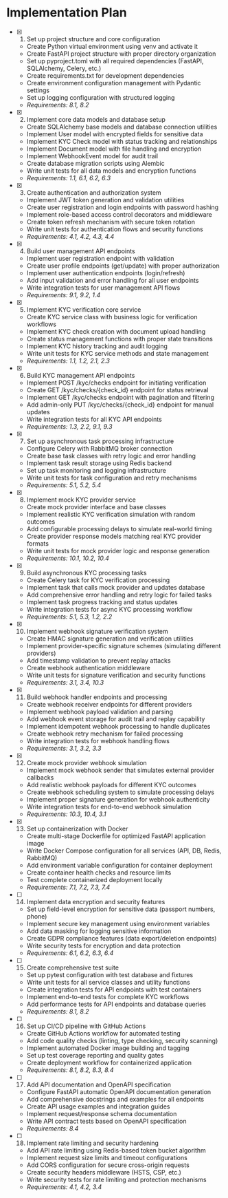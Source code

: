 # Implementation Plan

- [x] 1. Set up project structure and core configuration
  - Create Python virtual environment using venv and activate it
  - Create FastAPI project structure with proper directory organization
  - Set up pyproject.toml with all required dependencies (FastAPI, SQLAlchemy, Celery, etc.)
  - Create requirements.txt for development dependencies
  - Create environment configuration management with Pydantic settings
  - Set up logging configuration with structured logging
  - _Requirements: 8.1, 8.2_

- [x] 2. Implement core data models and database setup
  - Create SQLAlchemy base models and database connection utilities
  - Implement User model with encrypted fields for sensitive data
  - Implement KYC Check model with status tracking and relationships
  - Implement Document model with file handling and encryption
  - Implement WebhookEvent model for audit trail
  - Create database migration scripts using Alembic
  - Write unit tests for all data models and encryption functions
  - _Requirements: 1.1, 6.1, 6.2, 6.3_

- [x] 3. Create authentication and authorization system
  - Implement JWT token generation and validation utilities
  - Create user registration and login endpoints with password hashing
  - Implement role-based access control decorators and middleware
  - Create token refresh mechanism with secure token rotation
  - Write unit tests for authentication flows and security functions
  - _Requirements: 4.1, 4.2, 4.3, 4.4_

- [x] 4. Build user management API endpoints
  - Implement user registration endpoint with validation
  - Create user profile endpoints (get/update) with proper authorization
  - Implement user authentication endpoints (login/refresh)
  - Add input validation and error handling for all user endpoints
  - Write integration tests for user management API flows
  - _Requirements: 9.1, 9.2, 1.4_

- [x] 5. Implement KYC verification core service
  - Create KYC service class with business logic for verification workflows
  - Implement KYC check creation with document upload handling
  - Create status management functions with proper state transitions
  - Implement KYC history tracking and audit logging
  - Write unit tests for KYC service methods and state management
  - _Requirements: 1.1, 1.2, 2.1, 2.3_

- [x] 6. Build KYC management API endpoints
  - Implement POST /kyc/checks endpoint for initiating verification
  - Create GET /kyc/checks/{check_id} endpoint for status retrieval
  - Implement GET /kyc/checks endpoint with pagination and filtering
  - Add admin-only PUT /kyc/checks/{check_id} endpoint for manual updates
  - Write integration tests for all KYC API endpoints
  - _Requirements: 1.3, 2.2, 9.1, 9.3_

- [x] 7. Set up asynchronous task processing infrastructure
  - Configure Celery with RabbitMQ broker connection
  - Create base task classes with retry logic and error handling
  - Implement task result storage using Redis backend
  - Set up task monitoring and logging infrastructure
  - Write unit tests for task configuration and retry mechanisms
  - _Requirements: 5.1, 5.2, 5.4_

- [x] 8. Implement mock KYC provider service
  - Create mock provider interface and base classes
  - Implement realistic KYC verification simulation with random outcomes
  - Add configurable processing delays to simulate real-world timing
  - Create provider response models matching real KYC provider formats
  - Write unit tests for mock provider logic and response generation
  - _Requirements: 10.1, 10.2, 10.4_

- [x] 9. Build asynchronous KYC processing tasks
  - Create Celery task for KYC verification processing
  - Implement task that calls mock provider and updates database
  - Add comprehensive error handling and retry logic for failed tasks
  - Implement task progress tracking and status updates
  - Write integration tests for async KYC processing workflow
  - _Requirements: 5.1, 5.3, 1.2, 2.2_

- [x] 10. Implement webhook signature verification system
  - Create HMAC signature generation and verification utilities
  - Implement provider-specific signature schemes (simulating different providers)
  - Add timestamp validation to prevent replay attacks
  - Create webhook authentication middleware
  - Write unit tests for signature verification and security functions
  - _Requirements: 3.1, 3.4, 10.3_

- [x] 11. Build webhook handler endpoints and processing
  - Create webhook receiver endpoints for different providers
  - Implement webhook payload validation and parsing
  - Add webhook event storage for audit trail and replay capability
  - Implement idempotent webhook processing to handle duplicates
  - Create webhook retry mechanism for failed processing
  - Write integration tests for webhook handling flows
  - _Requirements: 3.1, 3.2, 3.3_

- [x] 12. Create mock provider webhook simulation
  - Implement mock webhook sender that simulates external provider callbacks
  - Add realistic webhook payloads for different KYC outcomes
  - Create webhook scheduling system to simulate processing delays
  - Implement proper signature generation for webhook authenticity
  - Write integration tests for end-to-end webhook simulation
  - _Requirements: 10.3, 10.4, 3.1_
- [x] 13. Set up containerization with Docker
  - Create multi-stage Dockerfile for optimized FastAPI application image
  - Write Docker Compose configuration for all services (API, DB, Redis, RabbitMQ)
  - Add environment variable configuration for container deployment
  - Create container health checks and resource limits
  - Test complete containerized deployment locally
  - _Requirements: 7.1, 7.2, 7.3, 7.4_

- [ ] 14. Implement data encryption and security features
  - Set up field-level encryption for sensitive data (passport numbers, phone)
  - Implement secure key management using environment variables
  - Add data masking for logging sensitive information
  - Create GDPR compliance features (data export/deletion endpoints)
  - Write security tests for encryption and data protection
  - _Requirements: 6.1, 6.2, 6.3, 6.4_

- [ ] 15. Create comprehensive test suite
  - Set up pytest configuration with test database and fixtures
  - Write unit tests for all service classes and utility functions
  - Create integration tests for API endpoints with test containers
  - Implement end-to-end tests for complete KYC workflows
  - Add performance tests for API endpoints and database queries
  - _Requirements: 8.1, 8.2_

- [ ] 16. Set up CI/CD pipeline with GitHub Actions
  - Create GitHub Actions workflow for automated testing
  - Add code quality checks (linting, type checking, security scanning)
  - Implement automated Docker image building and tagging
  - Set up test coverage reporting and quality gates
  - Create deployment workflow for containerized application
  - _Requirements: 8.1, 8.2, 8.3, 8.4_

- [ ] 17. Add API documentation and OpenAPI specification
  - Configure FastAPI automatic OpenAPI documentation generation
  - Add comprehensive docstrings and examples for all endpoints
  - Create API usage examples and integration guides
  - Implement request/response schema documentation
  - Write API contract tests based on OpenAPI specification
  - _Requirements: 8.4_

- [ ] 18. Implement rate limiting and security hardening
  - Add API rate limiting using Redis-based token bucket algorithm
  - Implement request size limits and timeout configurations
  - Add CORS configuration for secure cross-origin requests
  - Create security headers middleware (HSTS, CSP, etc.)
  - Write security tests for rate limiting and protection mechanisms
  - _Requirements: 4.1, 4.2, 3.4_




<!-- 
- [ ] 13. Implement comprehensive error handling and validation
  - Create custom exception classes for different error types
  - Implement global exception handlers with proper HTTP status codes
  - Add input validation using Pydantic models for all endpoints
  - Create error response formatting with consistent structure
  - Write unit tests for error handling and validation logic
  - _Requirements: 1.4, 4.4, 9.4_

- [ ] 14. Add health checks and monitoring endpoints
  - Implement health check endpoint with database and queue connectivity tests
  - Create metrics endpoint for Prometheus monitoring
  - Add application performance monitoring with request tracking
  - Implement structured logging with correlation IDs
  - Write tests for health check and monitoring functionality
  - _Requirements: 8.3, 8.4_ 
  -->
